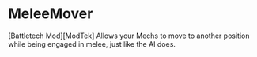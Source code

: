 # MeleeMover

[Battletech Mod][ModTek] Allows your Mechs to move to another position while being engaged in melee, just like the AI does.
